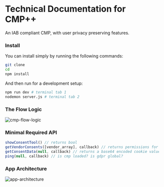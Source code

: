 # Technical Documentation for CMP++
An IAB compliant CMP, with user privacy preserving features.

### Install

You can install simply by running the following commands:
```bash
git clone
cd
npm install
```

And then run for a development setup:

```bash
npm run dev # terminal tab 1
nodemon server.js # terminal tab 2
```

### The Flow Logic

![cmp-flow-logic](../images/control-flow.svg)

### Minimal Required API

```javascript
showConsentTool() // returns bool
getVendorConsents([vendor_array], callback) // returns permissions for vendor list
getConsentData(null, callback) // returns a base64 encoded cookie value
ping(null, callback) // is cmp loaded? is gdpr global?
```

### App Architecture
![app-architecture](../images/cmp-comps.svg)
